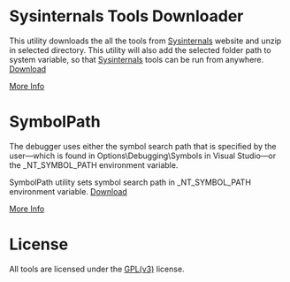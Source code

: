# Sysinternals Tools Downloader
This utility downloads the all the tools from [Sysinternals](https://technet.microsoft.com/en-us/sysinternals/bb545021.aspx) website and unzip in selected directory. This utility will also add the selected folder path to system variable, so that [Sysinternals](https://technet.microsoft.com/en-us/sysinternals/bb545021.aspx) tools can be run from anywhere. [Download](https://github.com/abhishekgoenka/tools-and-utilities/blob/master/tools/binaries/SysinternalsToolsDownloader.exe)


[More Info](https://github.com/abhishekgoenka/tools-and-utilities/tree/master/tools/SysinternalsToolDownloader)


# SymbolPath
The debugger uses either the symbol search path that is specified by the user—which is found in Options\Debugging\Symbols in Visual Studio—or the _NT_SYMBOL_PATH environment variable. 

SymbolPath utility sets symbol search path in _NT_SYMBOL_PATH environment variable. [Download](https://github.com/abhishekgoenka/tools-and-utilities/blob/master/tools/binaries/SymbolPath.exe) 

[More Info](https://github.com/abhishekgoenka/tools-and-utilities/tree/master/tools/SymbolPath/SymbolPath.Console)


# License
All tools are licensed under the [GPL(v3)](https://www.gnu.org/licenses/gpl-3.0.en.html) license.